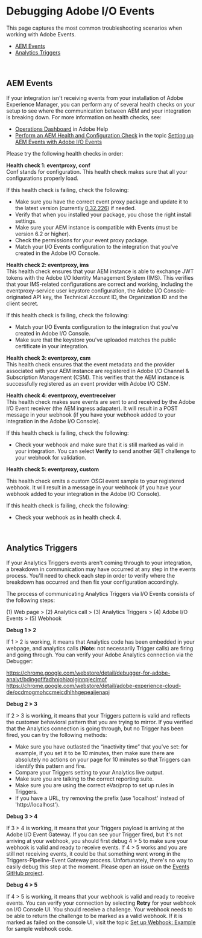 <!--:navorder: 1-->

# Debugging Adobe I/O Events 

This page captures the most common troubleshooting scenarios when working with Adobe Events. 

* [AEM Events](#aem)
* [Analytics Triggers](#analytics)

<a id="aem">&nbsp;</a>

## AEM Events

If your integration isn't receiving events from your installation of Adobe Experience Manager, you can perform any of several health checks on your setup to see where the communication between AEM and your integration is breaking down. For more information on health checks, see:

- [Operations Dashboard](https://helpx.adobe.com/experience-manager/6-3/sites/administering/using/operations-dashboard.html) in Adobe Help
- [Perform an AEM Health and Configuration Check](../using/aem-event-setup#healthcheck-conf) in the topic [Setting up AEM Events with Adobe I/O Events](../using/aem-event-setup) 

Please try the following health checks in order:

**Health check 1: eventproxy, conf**  
Conf stands for configuration. This health check makes sure that all your configurations properly load. 

If this health check is failing, check the following:

- Make sure you have the correct event proxy package and update it to the latest version (currently [0.32.226](https://github.com/adobeio/adobeio-documentation/files/1723221/aem-event-proxy-0.36.226.zip)) if needed.
- Verify that when you installed your package, you chose the right install settings.
- Make sure your AEM instance is compatible with Events (must be version 6.2 or higher).
- Check the permissions for your event proxy package.
- Match your I/O Events configuration to the integration that you've created in the Adobe I/O Console.

**Health check 2: eventproxy, ims**  
This health check ensures that your AEM instance is able to exchange JWT tokens with the Adobe I/O Identity Management System (IMS). This verifies that your IMS-related configurations are correct and working, including the eventproxy-service user keystore configuration, the Adobe I/O Console-originated API key, the Technical Account ID, the Organization ID and the client secret.

If this health check is failing, check the following:

- Match your I/O Events configuration to the integration that you've created in Adobe I/O Console.
- Make sure that the keystore you've uploaded matches the public certificate in your integration.

**Health check 3: eventproxy, csm**  
This health check ensures that the event metadata and the provider associated with your AEM instance are registered in Adobe I/O Channel & Subscription Management (CSM). This verifies that the AEM instance is successfully registered as an event provider with Adobe I/O CSM.

**Health check 4: eventproxy, eventreceiver**  
This health check makes sure events are sent to and received by the Adobe I/O Event receiver (the AEM ingress adapater). It will result in a POST message in your webhook (if you have your webhook added to your integration in the Adobe I/O Console).

If this health check is failing, check the following:

- Check your webhook and make sure that it is still marked as valid in your integration. You can select **Verify** to send another GET challenge to your webhook for validation.  
 
**Health check 5: eventproxy, custom**

This health check emits a custom OSGI event sample to your registered webhook. It will result in a message in your webhook (if you have your webhook added to your integration in the Adobe I/O Console).

If this health check is failing, check the following:

- Check your webhook as in health check 4.

<a id="analytics">&nbsp;</a>

## Analytics Triggers
If your Analytics Triggers events aren't coming through to your integration, a breakdown in communication may have occurred at any step in the events process. You'll need to check each step in order to verify where the breakdown has occurred and then fix your configuration accordingly.

The process of communicating Analytics Triggers via I/O Events consists of the following steps:

(1) Web page > (2) Analytics call > (3) Analytics Triggers > (4) Adobe I/O Events > (5) Webhook

**Debug 1 > 2**

If 1 > 2 is working, it means that Analytics code has been embedded in your webpage, and analytics calls (**Note:** not necessarily Trigger calls) are firing and going through. 
You can verify your Adobe Analytics connection via the Debugger:

https://chrome.google.com/webstore/detail/debugger-for-adobe-analyt/bdingoflfadhnjohjaplginnpjeclmof
https://chrome.google.com/webstore/detail/adobe-experience-cloud-de/ocdmogmohccmeicdhlhhgepeaijenapj

**Debug 2 > 3**

If 2 > 3 is working, it means that your Triggers pattern is valid and reflects the customer behavioral pattern that you are trying to mirror. If you verified that the Analytics connection is going through, but no Trigger has been fired, you can try the following methods:

- Make sure you have outlasted the &ldquo;inactivity time&rdquo; that you've set: for example, if you set it to be 10 minutes, then make sure there are absolutely no actions on your page for 10 minutes so that Triggers can identify this pattern and fire.
- Compare your Triggers setting to your Analytics live output.
- Make sure you are talking to the correct reporting suite.
- Make sure you are using the correct eVar/prop to set up rules in Triggers.
- If you have a URL, try removing the prefix (use 'localhost' instead of 'http://localhost').

**Debug 3 > 4**

If 3 > 4 is working, it means that your Triggers payload is arriving at the Adobe I/O Event Gateway. If you can see your Trigger fired, but it's not arriving at your webhook, you should first debug 4 > 5 to make sure your webhook is valid and ready to receive events. If 4 > 5 works and you are still not receiving events, it could be that something went wrong in the Triggers-Pipeline-Event Gateway process. Unfortunately, there's no way to easily debug this step at the moment. Please open an issue on the [Events GitHub project](https://github.com/adobeio/adobeio-documentation). 

**Debug 4 > 5**

If 4 > 5 is working, it means that your webhook is valid and ready to receive events. You can verify your connection by selecting **Retry** for your webhook on I/O Console UI. You should receive a challenge. Your webhook needs to be able to return the challenge to be marked as a valid webhook. If it is marked as failed on the console UI, visit the topic [Set up Webhook: Example](../using/aem-event-setup.md#set-up-webhook-example) for sample webhook code.
